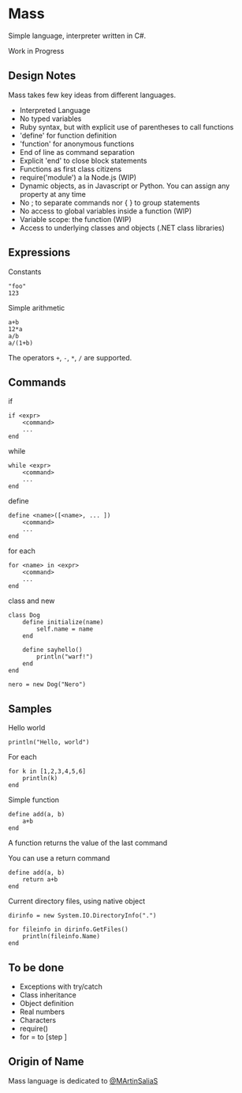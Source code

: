 # Mass

Simple language, interpreter written in C#.

Work in Progress

## Design Notes

Mass takes few key ideas from different languages.

- Interpreted Language
- No typed variables
- Ruby syntax, but with explicit use of parentheses to call functions
- 'define' for function definition
- 'function' for anonymous functions
- End of line as command separation
- Explicit 'end' to close block statements
- Functions as first class citizens
- require('module') a la Node.js (WIP)
- Dynamic objects, as in Javascript or Python. You can assign any property at any time
- No ; to separate commands nor { } to group statements
- No access to global variables inside a function (WIP)
- Variable scope: the function (WIP)
- Access to underlying classes and objects (.NET class libraries)

## Expressions

Constants
```
"foo"
123
```

Simple arithmetic
```
a+b
12*a
a/b
a/(1+b)
```
The operators `+`, `-`, `*`, `/` are supported.

## Commands

if
```
if <expr>
	<command>
	...
end
```

while
```
while <expr>
	<command>
	...
end
```

define
```
define <name>([<name>, ... ])
	<command>
	...
end
```

for each
```
for <name> in <expr>
	<command>
	...
end
```

class and new
```
class Dog
	define initialize(name)
		self.name = name
	end
	
	define sayhello()
		println("warf!")
	end
end

nero = new Dog("Nero")
```

## Samples

Hello world
```
println("Hello, world")
```

For each
```
for k in [1,2,3,4,5,6]
	println(k)
end
```

Simple function
```
define add(a, b)
	a+b
end
```
A function returns the value of the last command

You can use a return command
```
define add(a, b)
	return a+b
end
```

Current directory files, using native object
```
dirinfo = new System.IO.DirectoryInfo(".")

for fileinfo in dirinfo.GetFiles()
	println(fileinfo.Name)
end
```

## To be done

- Exceptions with try/catch
- Class inheritance
- Object definition
- Real numbers
- Characters
- require(<modulename>)
- for <name> = <expr> to <expr> [step <expr>]

## Origin of Name

Mass language is dedicated to [@MArtinSaliaS](http://twitter.com/martinsalias)


